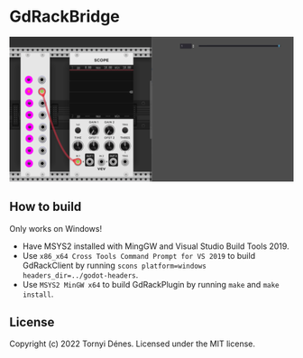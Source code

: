 # GdRackBridge

<img src="https://github.com/pinting/GdRackBridge/raw/master/screenshot.png" width="550">

## How to build

Only works on Windows!

* Have MSYS2 installed with MingGW and Visual Studio Build Tools 2019.
* Use `x86_x64 Cross Tools Command Prompt for VS 2019` to build GdRackClient by running `scons platform=windows headers_dir=../godot-headers`.
* Use `MSYS2 MinGW x64` to build GdRackPlugin by running `make` and `make install`.

## License

Copyright (c) 2022 Tornyi Dénes. Licensed under the MIT license.